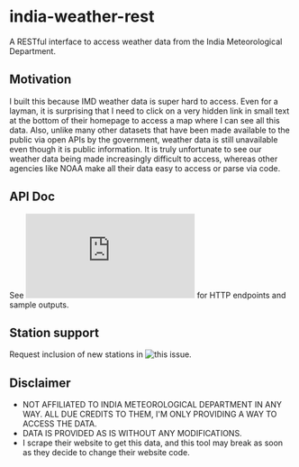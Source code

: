 # india-weather-rest
A RESTful interface to access weather data from the India Meteorological Department.

## Motivation
I built this because IMD weather data is super hard to access. Even for a layman, it is surprising that I need to click on a very hidden link in small text at the bottom of their homepage to access a map where I can see all this data. Also, unlike many other datasets that have been made available to the public via open APIs by the government, weather data is still unavailable even though it is public information. It is truly unfortunate to see our weather data being made increasingly difficult to access, whereas other agencies like NOAA make all their data easy to access or parse via code.

## API Doc
See ![API Documentation](https://github.com/rtdtwo/india-weather-rest/blob/main/APIDoc.md) for HTTP endpoints and sample outputs.

## Station support
Request inclusion of new stations in ![this issue](https://github.com/rtdtwo/india-weather-rest/issues/1).

## Disclaimer
- NOT AFFILIATED TO INDIA METEOROLOGICAL DEPARTMENT IN ANY WAY. ALL DUE CREDITS TO THEM, I'M ONLY PROVIDING A WAY TO ACCESS THE DATA.
- DATA IS PROVIDED AS IS WITHOUT ANY MODIFICATIONS.
- I scrape their website to get this data, and this tool may break as soon as they decide to change their website code.
